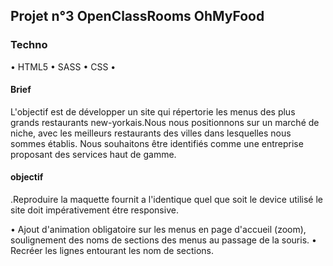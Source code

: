 <h2>Projet n°3 OpenClassRooms OhMyFood</h2>
<h3>Techno</h3>
<p>• HTML5 • SASS • CSS •</p>

<h4>Brief</h4>
<p>L'objectif est de développer un site qui répertorie les menus des plus grands restaurants
new-yorkais.Nous nous positionnons sur un marché de niche, avec les meilleurs restaurants des villes
dans lesquelles nous sommes établis. Nous souhaitons être identifiés comme une
entreprise proposant des services haut de gamme.</p>

<h4>objectif</h4>
<p>.Reproduire la maquette fournit a l'identique quel que soit le device utilisé le site doit impérativement étre responsive.</p>
<p>• Ajout d'animation obligatoire sur les menus en page d'accueil (zoom), soulignement des noms de sections des menus au passage de la souris. • Recréer les lignes entourant les nom de sections.</p>
